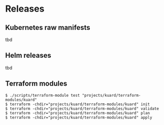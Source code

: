 # Releases

## Kubernetes raw manifests

tbd

## Helm releases

tbd

## Terraform modules

```
$ ./scripts/terraform-module test "projects/kuard/terraform-modules/kuard"
$ terraform -chdir="projects/kuard/terraform-modules/kuard" init
$ terraform -chdir="projects/kuard/terraform-modules/kuard" validate
$ terraform -chdir="projects/kuard/terraform-modules/kuard" plan
$ terraform -chdir="projects/kuard/terraform-modules/kuard" apply
```
